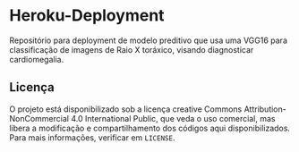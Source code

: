 # Heroku-Deployment

Repositório para deployment de modelo preditivo que usa uma VGG16 para classificação de imagens de Raio X toráxico, visando diagnosticar cardiomegalia.

## Licença

O projeto está disponibilizado sob a licença creative Commons Attribution-NonCommercial 4.0 International Public, que veda o uso comercial, mas libera a modificação e compartilhamento dos códigos aqui disponibilizados. Para mais informações, verificar em `LICENSE`.
